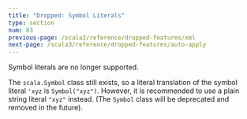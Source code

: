 ```yaml
---
title: "Dropped: Symbol Literals"
type: section
num: 83
previous-page: /scala3/reference/dropped-features/xml
next-page: /scala3/reference/dropped-features/auto-apply
---
```


Symbol literals are no longer supported.

The `scala.Symbol` class still exists, so a
literal translation of the symbol literal `'xyz` is `Symbol("xyz")`. However, it is recommended to use a plain string literal `"xyz"` instead. (The `Symbol` class will be deprecated and removed in the future).

